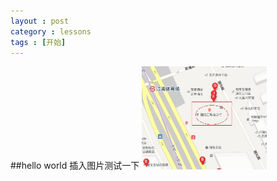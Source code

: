 ```yaml
---
layout : post
category : lessons
tags : [开始]
---
```


##hello world
插入图片测试一下
<img src="/assets/img/jianshe.jpg" alt="替代文本" title="标题文本" width="200" />